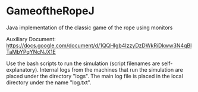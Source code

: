 # GameoftheRopeJ
Java implementation of the classic game of the rope using monitors

Auxiliary Document:
https://docs.google.com/document/d/1QQHIgb4IzzyDzDWkRiDkww3N4qBlTaMbYPqYNcNJX1E

Use the bash scripts to run the simulation (script filenames are self-explanatory).
Internal logs from the machines that run the simulation are placed under the directory "logs".
The main log file is placed in the local directory under the name "log.txt".